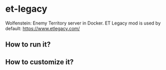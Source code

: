 # et-legacy
Wolfenstein: Enemy Territory server in Docker. ET Legacy mod is used by default: https://www.etlegacy.com/

## How to run it?

## How to customize it?
